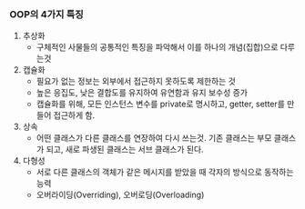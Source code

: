 ### OOP의 4가지 특징
1. 추상화
    * 구체적인 사물들의 공통적인 특징을 파악해서 이를 하나의 개념(집합)으로 다루는것
2. 캡슐화
    * 필요가 없는 정보는 외부에서 접근하지 못하도록 제한하는 것
    * 높은 응집도, 낮은 결합도를 유지하여 유연함과 유지 보수성 증가
    * 캡슐화를 위해, 모든 인스턴스 변수를 private로 명시하고, getter, setter를 만들어 접근하게 함. 
3. 상속
    * 어떤 클래스가 다른 클래스를 연장하여 다시 쓰는것. 기존 클래스는 부모 클래스가 되고, 새로 파생된 클래스는 서브 클래스가 된다.
4. 다형성
    * 서로 다른 클래스의 객체가 같은 메시지를 받았을 때 각자의 방식으로 동작하는 능력
    * 오버라이딩(Overriding), 오버로딩(Overloading)
